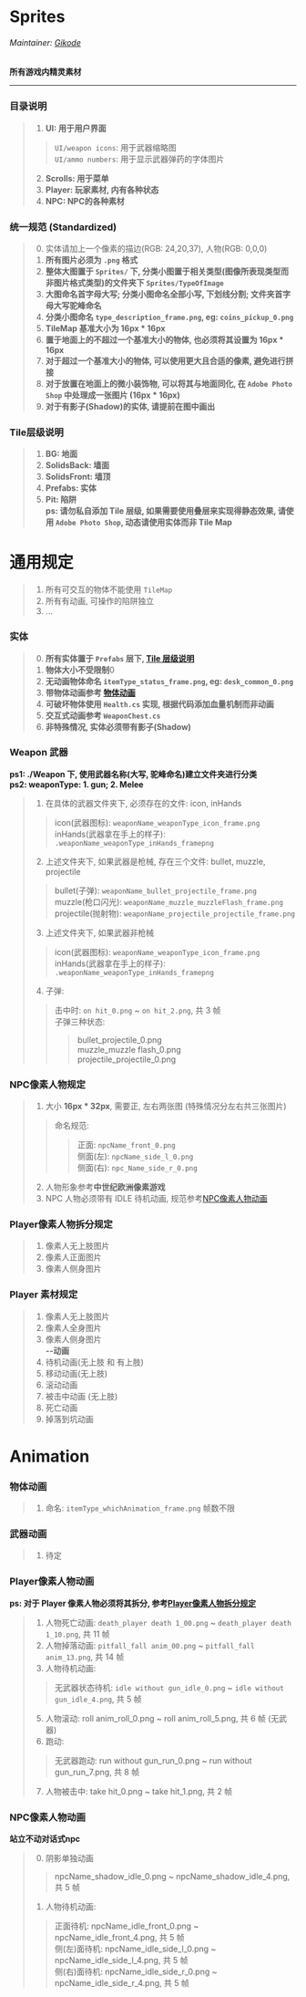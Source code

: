 # Sprites
###### Maintainer: [Gikode]()

**所有游戏内精灵素材**

<hr/>

### 目录说明
> 1. **UI: 用于用户界面**
>> `UI/weapon icons`: 用于武器缩略图  
>> `UI/ammo numbers`: 用于显示武器弹药的字体图片  
> 2. **Scrolls: 用于菜单**
> 3. **Player: 玩家素材, 内有各种状态**
> 4. **NPC: NPC的各种素材**

### 统一规范 (Standardized)
> 0. 实体请加上一个像素的描边(RGB: 24,20,37), 人物(RGB: 0,0,0)
> 1. **所有图片必须为 `.png` 格式**
> 2. **整体大图置于 `Sprites/` 下, 分类小图置于相关类型(图像所表现类型而非图片格式类型)的文件夹下 `Sprites/TypeOfImage`**
> 3. **大图命名首字母大写; 分类小图命名全部小写, 下划线分割; 文件夹首字母大写驼峰命名**
> 4. **分类小图命名 `type_description_frame.png`, eg: `coins_pickup_0.png`**
> 5. **TileMap 基准大小为 **16px * 16px****
> 6. **置于地面上的不超过一个基准大小的物体, 也必须将其设置为 **16px * 16px****
> 7. **对于超过一个基准大小的物体, 可以使用更大且合适的像素, 避免进行拼接**
> 8. **对于放置在地面上的微小装饰物, 可以将其与地面同化, 在 `Adobe Photo Shop` 中处理成一张图片 (**16px * 16px**)**
> 9. **对于有影子(Shadow)的实体, 请提前在图中画出**

### Tile层级说明
> 1. **BG: 地面**
> 2. **SolidsBack: 墙面**
> 3. **SolidsFront: 墙顶**
> 4. **Prefabs: 实体**
> 5. **Pit: 陷阱**  
**ps: 请勿私自添加 Tile 层级, 如果需要使用叠层来实现得静态效果, 请使用 `Adobe Photo Shop`, 动态请使用实体而非 Tile Map**

# 通用规定
> 1. 所有可交互的物体不能使用 `TileMap`
> 2. 所有有动画, 可操作的陷阱独立
> 3. ...

### 实体
> 0. **所有实体置于 `Prefabs` 层下, [Tile 层级说明](#tile层级说明)**
> 1. **物体大小不受限制**0
> 2. **无动画物体命名 `itemType_status_frame.png`, eg: `desk_common_0.png`**
> 3. **带物体动画参考 [物体动画](#物体动画)**
> 4. **可破坏物体使用 `Health.cs` 实现, 根据代码添加血量机制而非动画**
> 5. **交互式动画参考 `WeaponChest.cs`**
> 6. **非特殊情况, 实体必须带有影子(Shadow)**

### Weapon 武器
**ps1: ./Weapon 下, 使用武器名称(大写, 驼峰命名)建立文件夹进行分类**  
**ps2: weaponType: 1. gun; 2. Melee**
> 1. 在具体的武器文件夹下, 必须存在的文件: icon, inHands
>> icon(武器图标): `weaponName_weaponType_icon_frame.png`  
>> inHands(武器拿在手上的样子): `.weaponName_weaponType_inHands_framepng`  
> 2. 上述文件夹下, 如果武器是枪械, 存在三个文件: bullet, muzzle, projectile  
>> bullet(子弹): `weaponName_bullet_projectile_frame.png`  
>> muzzle(枪口闪光): `weaponName_muzzle_muzzleFlash_frame.png`  
>> projectile(抛射物): `weaponName_projectile_projectile_frame.png`  
> 3. 上述文件夹下, 如果武器非枪械  
>> icon(武器图标): `weaponName_weaponType_icon_frame.png`  
>> inHands(武器拿在手上的样子): `.weaponName_weaponType_inHands_framepng`  
> 4. 子弹:
>> 击中时: `on hit_0.png` ~ `on hit_2.png`, 共 3 帧  
>> 子弹三种状态:
>>> bullet_projectile_0.png  
>>> muzzle_muzzle flash_0.png  
>>> projectile_projectile_0.png

### NPC像素人物规定
> 1. 大小 **16px * 32px**, 需要正, 左右两张图 (特殊情况分左右共三张图片)
>> 命名规范:
>>> 正面: `npcName_front_0.png`  
>>> 侧面(左): `npcName_side_l_0.png`  
>>> 侧面(右): `npc_Name_side_r_0.png`
> 2. 人物形象参考**中世纪欧洲像素游戏**
> 3. NPC 人物必须带有 IDLE 待机动画, 规范参考[NPC像素人物动画](#npc像素人物动画)

### Player像素人物拆分规定
> 1. 像素人无上肢图片  
> 2. 像素人正面图片  
> 3. 像素人侧身图片  

### Player 素材规定
> 1. 像素人无上肢图片  
> 2. 像素人全身图片  
> 3. 像素人侧身图片  
**--动画**
> 4. 待机动画(无上肢 和 有上肢)  
> 5. 移动动画(无上肢)  
> 6. 滚动动画  
> 7. 被击中动画 (无上肢)
> 8. 死亡动画
> 9. 掉落到坑动画

# **Animation**

### 物体动画
> 1. 命名: `itemType_whichAnimation_frame.png` 帧数不限

### 武器动画
> 1. 待定

### Player像素人物动画
**ps: 对于 Player 像素人物必须将其拆分, 参考[Player像素人物拆分规定](#player像素人物拆分规定)**  
> 1. 人物死亡动画: `death_player death 1_00.png` ~ `death_player death 1_10.png`, 共 11 帧
> 2. 人物掉落动画: `pitfall_fall anim_00.png` ~ `pitfall_fall anim_13.png`, 共 14 帧
> 3. 人物待机动画: 
>> 无武器状态待机: `idle without gun_idle_0.png` ~ `idle without gun_idle_4.png`, 共 5 帧
> 5. 人物滚动: roll anim_roll_0.png ~ roll anim_roll_5.png, 共 6 帧 (无武器)
> 6. 跑动: 
>> 无武器跑动: run without gun_run_0.png ~ run without gun_run_7.png, 共 8 帧
> 7. 人物被击中: take hit_0.png ~ take hit_1.png, 共 2 帧

### NPC像素人物动画
**站立不动对话式npc**
> 0. 阴影单独动画
>> npcName_shadow_idle_0.png ~ npcName_shadow_idle_4.png, 共 5 帧
> 1. 人物待机动画: 
>> 正面待机: npcName_idle_front_0.png ~ npcName_idle_front_4.png, 共 5 帧  
>> 侧(左)面待机: npcName_idle_side_l_0.png ~ npcName_idle_side_l_4.png, 共 5 帧  
>> 侧(右)面待机: npcName_idle_side_r_0.png ~ npcName_idle_side_r_4.png, 共 5 帧
